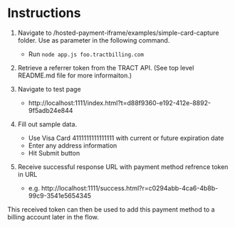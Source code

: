 # Instructions

1. Navigate to /hosted-payment-iframe/examples/simple-card-capture folder. Use <your-tract-domain> as parameter in the following command.
    * Run `node app.js foo.tractbilling.com`
    
2. Retrieve a referrer token from the TRACT API. (See top level README.md file for more informaiton.)        

3. Navigate to test page
    * http://localhost:1111/index.html?t=d88f9360-e192-412e-8892-9f5adb24e844

4. Fill out sample data.  
    * Use Visa Card 4111111111111111 with current or future expiration date
    * Enter any address information
    * Hit Submit button

5. Receive successful response URL with payment method refrence token in URL
    * e.g. http://localhost:1111/success.html?r=c0294abb-4ca6-4b8b-99c9-3541e5654345
    
This received token can then be used to add this payment method to a billing account later in the flow.
